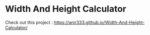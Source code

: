 # Width And Height Calculator

Check out this project : 
https://anir333.github.io/Width-And-Height-Calculator/
